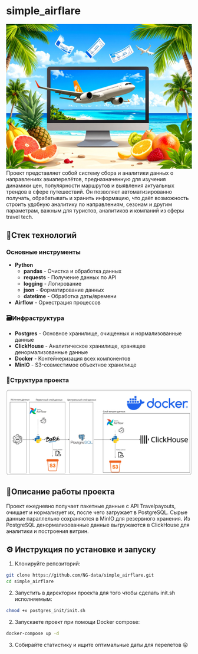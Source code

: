 # simple_airflare
![основное лого](pictures/logo.jpg)
Проект представляет собой систему сбора и аналитики данных о направлениях авиаперелётов, предназначенную для изучения динамики цен, популярности маршрутов и выявления актуальных трендов в сфере путешествий. Он позволяет автоматизированно получать, обрабатывать и хранить информацию, что даёт возможность строить удобную аналитику по направлениям, сезонам и другим параметрам, важным для туристов, аналитиков и компаний из сферы travel tech.
## 🧰Стек технологий
### Основные инструменты
- **Python**
  - **pandas** - Очистка и обработка данных
  - **requests** - Получение данных по API
  - **logging** - Логирование
  - **json** - Форматирование данных
  - **datetime** - Обработка даты/времени
- **Airflow** - Оркестрация процессов


### 🗃️Инфраструктура
- **Postgres** - Основное хранилище, очищенных и нормализованные данные
- **ClickHouse** - Аналитическое хранилище, хранящее денормализованные данные
- **Docker** - Контейнеризация всех компонентов
- **MinIO** - S3-совместимое объектное хранилище

### 🧱Структура проекта
![лого структуры](pictures/structure.jpg)

## 📖Описание работы проекта
Проект ежедневно получает пакетные данные с API Travelpayouts, очищает и нормализует их, после чего загружает в PostgreSQL. Сырые данные параллельно сохраняются в MinIO для резервного хранения. Из PostgreSQL денормализованные данные выгружаются в ClickHouse для аналитики и построения витрин.

## ⚙️ Инструкция по установке и запуску
1. Клонируйте репозиторий:
```bash
git clone https://github.com/NG-data/simple_airflare.git
cd simple_airflare
```
2. Запустить в директории проекта для того чтобы сделать init.sh исполняемым:
```bash
chmod +x postgres_init/init.sh
```
2. Запускаете проект при помощи Docker compose:
```bash
docker-compose up -d
```
3. Собирайте статистику и ищите оптимальные даты для перелетов 😜
